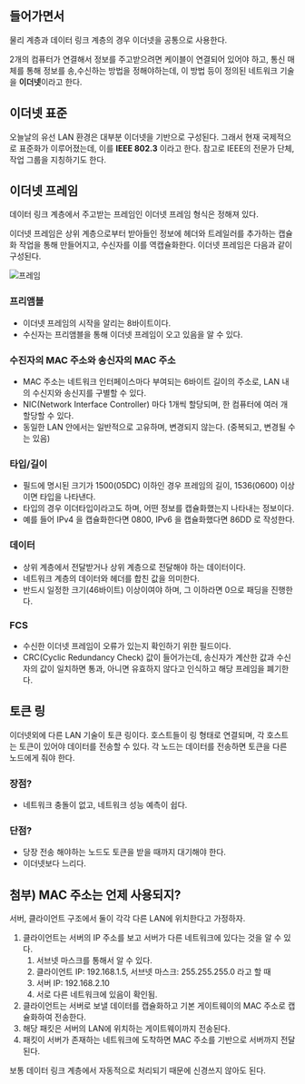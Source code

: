 ## 들어가면서
물리 계층과 데이터 링크 계층의 경우 이더넷을 공통으로 사용한다.

2개의 컴퓨터가 연결해서 정보를 주고받으려면 케이블이 연결되어 있어야 하고, 통신 매체를 통해 정보를 송,수신하는 방법을 정해야하는데, 이 방법 등이 정의된 네트워크 기술을 **이더넷**이라고 한다.

## 이더넷 표준

오늘날의 유선 LAN 환경은 대부분 이더넷을 기반으로 구성된다. 그래서 현재 국제적으로 표준화가 이루어졌는데, 이를 **IEEE 802.3** 이라고 한다. 참고로 IEEE의 전문가 단체, 작업 그룹을 지칭하기도 한다.

## 이더넷 프레임

데이터 링크 계층에서 주고받는 프레임인 이더넷 프레임 형식은 정해져 있다.

이더넷 프레임은 상위 계층으로부터 받아들인 정보에 헤더와 트레일러를 추가하는 캡슐화 작업을 통해 만들어지고, 수신자를 이를 역캡슐화한다. 이더넷 프레임은 다음과 같이 구성된다.

![프레임](https://github.com/user-attachments/assets/474a7634-e417-4509-9220-6b4c14e01f3e)

### 프리앰블

- 이더넷 프레임의 시작을 알리는 8바이트이다.
- 수신자는 프리앰블을 통해 이더넷 프레임이 오고 있음을 알 수 있다.

### 수진자의 MAC 주소와 송신자의 MAC 주소

- MAC 주소는 네트워크 인터페이스마다 부여되는 6바이트 길이의 주소로, LAN 내의 수신지와 송신지를 구별할 수 있다.
- NIC(Network Interface Controller) 마다 1개씩 할당되며, 한 컴퓨터에 여러 개 할당할 수 있다.
- 동일한 LAN 안에서는 일반적으로 고유하며, 변경되지 않는다. (중복되고, 변경될 수는 있음)

### 타입/길이

- 필드에 명시된 크기가 1500(05DC) 이하인 경우 프레임의 길이, 1536(0600) 이상이면 타입을 나타낸다.
- 타입의 경우 이더타입이라고도 하며, 어떤 정보를 캡슐화했는지 나타내는 정보이다.
- 예를 들어 IPv4 을 캡슐화한다면 0800, IPv6 을 캡슐화했다면 86DD 로 작성한다.

### 데이터

- 상위 계층에서 전달받거나 상위 계층으로 전달해야 하는 데이터이다.
- 네트워크 계층의 데이터와 헤더를 합친 값을 의미한다.
- 반드시 일정한 크기(46바이트) 이상이여야 하며, 그 이하라면 0으로 패딩을 진행한다.

### FCS

- 수신한 이더넷 프레임이 오류가 있는지 확인하기 위한 필드이다.
- CRC(Cyclic Redundancy Check) 값이 들어가는데, 송신자가 계산한 값과 수신자의 값이 일치하면 통과, 아니면 유효하지 않다고 인식하고 해당 프레임을 폐기한다.

## 토큰 링

이더넷외에 다른 LAN 기술이 토큰 링이다. 호스트들이 링 형태로 연결되며, 각 호스트는 토큰이 있어야 데이터를 전송할 수 있다. 각 노드는 데이터를 전송하면 토큰을 다른 노드에게 줘야 한다.

### 장점?

- 네트워크 충돌이 없고, 네트워크 성능 예측이 쉽다.

### 단점?

- 당장 전송 해야하는 노드도 토큰을 받을 때까지 대기해야 한다.
- 이더넷보다 느리다.

## 첨부) MAC 주소는 언제 사용되지?

서버, 클라이언트 구조에서 둘이 각각 다른 LAN에 위치한다고 가정하자.

1. 클라이언트는 서버의 IP 주소를 보고 서버가 다른 네트워크에 있다는 것을 알 수 있다.
    1. 서브넷 마스크를 통해서 알 수 있다.
    2. 클라이언트 IP: 192.168.1.5, 서브넷 마스크: 255.255.255.0 라고 할 때
    3. 서버 IP: 192.168.2.10
    4. 서로 다른 네트워크에 있음이 확인됨.
2. 클라이언트는 서버로 보낼 데이터를 캡슐화하고 기본 게이트웨이의 MAC 주소로 캡슐화하여 전송한다.
3. 해당 패킷은 서버의 LAN에 위치하는 게이트웨이까지 전송된다.
4. 패킷이 서버가 존재하는 네트워크에 도착하면 MAC 주소를 기반으로 서버까지 전달된다.

보통 데이터 링크 계층에서 자동적으로 처리되기 때문에 신경쓰지 않아도 된다.


